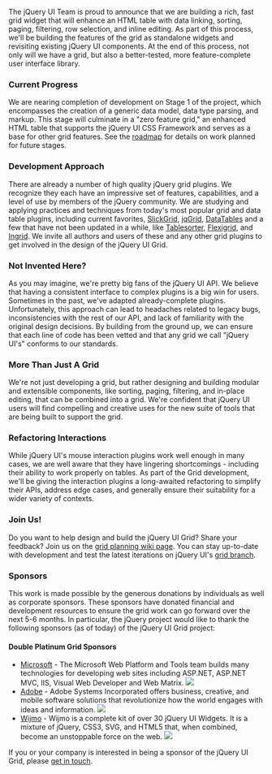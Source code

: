 The jQuery UI Team is proud to announce that we are building a rich,
fast grid widget that will enhance an HTML table with data linking,
sorting, paging, filtering, row selection, and inline editing. As part
of this process, we'll be building the features of the grid as
standalone widgets and revisiting existing jQuery UI components. At the
end of this process, not only will we have a grid, but also a
better-tested, more feature-complete user interface library.

### Current Progress

We are nearing completion of development on Stage 1 of the project,
which encompasses the creation of a generic data model, data type
parsing, and markup. This stage will culminate in a "zero feature grid,"
an enhanced HTML table that supports the jQuery UI CSS Framework and
serves as a base for other grid features. See the
[roadmap](http://wiki.jqueryui.com/Grid#Roadmap%20) for details on work
planned for future stages.

### Development Approach

There are already a number of high quality jQuery grid plugins. We
recognize they each have an impressive set of features, capabilities,
and a level of use by members of the jQuery community. We are studying
and applying practices and techniques from today's most popular grid and
data table plugins, including current favorites,
[SlickGrid](https://github.com/mleibman/SlickGrid/wiki),
[jqGrid](http://www.trirand.com/blog/),
[DataTables](http://www.datatables.net/) and a few that have not been
updated in a while, like [Tablesorter](http://tablesorter.com/docs/),
[Flexigrid](http://flexigrid.info/), and
[Ingrid](http://reconstrukt.com/ingrid/). We invite all authors and
users of these and any other grid plugins to get involved in the design
of the jQuery UI Grid.

### Not Invented Here?

As you may imagine, we're pretty big fans of the jQuery UI API. We
believe that having a consistent interface to complex plugins is a big
win for users. Sometimes in the past, we've adapted already-complete
plugins. Unfortunately, this approach can lead to headaches related to
legacy bugs, inconsistencies with the rest of our API, and lack of
familiarity with the original design decisions. By building from the
ground up, we can ensure that each line of code has been vetted and that
any grid we call "jQuery UI's" conforms to our standards.

### More Than Just A Grid

We're not just developing a grid, but rather designing and building
modular and extensible components, like sorting, paging, filtering, and
in-place editing, that can be combined into a grid. We're confident that
jQuery UI users will find compelling and creative uses for the new suite
of tools that are being built to support the grid.

### Refactoring Interactions

While jQuery UI's mouse interaction plugins work well enough in many
cases, we are well aware that they have lingering shortcomings -
including their ability to work properly on tables. As part of the Grid
development, we'll be giving the interaction plugins a long-awaited
refactoring to simplify their APIs, address edge cases, and generally
ensure their suitability for a wider variety of contexts.

### Join Us!

Do you want to help design and build the jQuery UI Grid? Share your
feedback? Join us on the [grid planning wiki
page](http://wiki.jqueryui.com/Grid). You can stay up-to-date with
development and test the latest iterations on jQuery UI's [grid
branch](https://github.com/jquery/jquery-ui/tree/grid).

### Sponsors

This work is made possible by the generous donations by individuals as
well as corporate sponsors. These sponsors have donated financial and
development resources to ensure the grid work can go forward over the
next 5-6 months. In particular, the jQuery project would like to thank
the following sponsors (as of today) of the jQuery UI Grid project:

#### Double Platinum Grid Sponsors

-   [Microsoft](http://www.microsoft.com/web/) - The Microsoft Web
    Platform and Tools team builds many technologies for developing web
    sites including ASP.NET, ASP.NET MVC, IIS, Visual Web Developer and
    Web Matrix.
    [![](http://wiki.jqueryui.com/f/1295516776/grid-sponsor-logo-microsoft.png)](http://www.microsoft.com/web/)
-   [Adobe](http://www.adobe.com/products/creativesuite/web/whatsnew/) -
    Adobe Systems Incorporated offers business, creative, and mobile
    software solutions that revolutionize how the world engages with
    ideas and information.
    [![](http://wiki.jqueryui.com/f/1296585696/grid-sponsor-logo-adobe.png)](http://www.adobe.com/products/creativesuite/web/whatsnew/)
-   [Wijmo](http://wijmo.com/) - Wijmo is a complete kit of over 30
    jQuery UI Widgets. It is a mixture of jQuery, CSS3, SVG, and HTML5
    that, when combined, become an unstoppable force on the web.
    [![](http://wiki.jqueryui.com/f/1295482419/grid-sponsor-logo-wijmo.png)](http://wijmo.com/)

If you or your company is interested in being a sponsor of the jQuery UI
Grid, please [get in touch](http://wiki.jqueryui.com/Grid#Sponsors).

